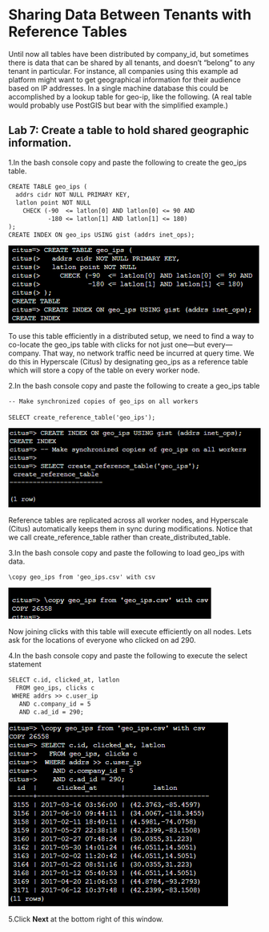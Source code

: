 # Sharing Data Between Tenants with Reference Tables

Until now all tables have been distributed by company_id, but sometimes there is data that can be shared by all tenants, and doesn’t “belong” to any tenant in particular. For instance, all companies using this example ad platform might want to get geographical information for their audience based on IP addresses. In a single machine database this could be accomplished by a lookup table for geo-ip, like the following. (A real table would probably use PostGIS but bear with the simplified example.)

## Lab 7: Create a table to hold shared geographic information.

1.In the bash console copy and paste the following to create the geo_ips table.

```
CREATE TABLE geo_ips (
  addrs cidr NOT NULL PRIMARY KEY,
  latlon point NOT NULL
    CHECK (-90  <= latlon[0] AND latlon[0] <= 90 AND
           -180 <= latlon[1] AND latlon[1] <= 180)
);
CREATE INDEX ON geo_ips USING gist (addrs inet_ops); 
```

  ![](Images/11query.png)
  
To use this table efficiently in a distributed setup, we need to find a way to co-locate the geo_ips table with clicks for not just one—but every—company. That way, no network traffic need be incurred at query time. We do this in Hyperscale (Citus) by designating geo_ips as a reference table which will store a copy of the table on every worker node.

2.In the bash console copy and paste the following to create a geo_ips table

```
-- Make synchronized copies of geo_ips on all workers

SELECT create_reference_table('geo_ips');
```

  ![](Images/12query.png)
  
Reference tables are replicated across all worker nodes, and Hyperscale (Citus) automatically keeps them in sync during modifications. Notice that we call create_reference_table rather than create_distributed_table.
	 
3.In the bash console copy and paste the following to load geo_ips with data.

```
\copy geo_ips from 'geo_ips.csv' with csv
```

  ![](Images/13query.png)
  
Now joining clicks with this table will execute efficiently on all nodes. Lets ask for the locations of everyone who clicked on ad 290.
	 
4.In the bash console copy and paste the following to execute the select statement

```
SELECT c.id, clicked_at, latlon
  FROM geo_ips, clicks c
 WHERE addrs >> c.user_ip
   AND c.company_id = 5
   AND c.ad_id = 290;
 ```

  ![](Images/14query.png)
  
5.Click **Next** at the bottom right of this window.
